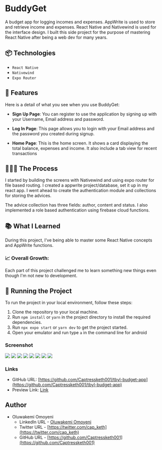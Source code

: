 # BuddyGet

A budget app for logging incomes and expenses. AppWrite is used to store and retrieve income and expenses. React Native and Nativewind is used for the interface design. I built this side project for the purpose of mastering React Native after being a web dev for many years.

## 📦 Technologies

- `React Native`
- `Nativewind`
- `Expo Router`
## 🦄 Features

Here is a detail of what you see when you use BuddyGet:

- **Sign Up Page**: You can register to use the application by signing up with your Username, Email address and password.

- **Log In Page**: This page allows you to login with your Email address and the password you created during signup.

- **Home Page**: This is the home screen. It shows a card displaying the total balance, expenses and income. It also include a tab view for recent transactions


## 👩🏽‍🍳 The Process

I started by building the screens with Nativewind and using expo router for file based routing. I created a appwrite project/database, set it up in my react app. I went ahead to create the authentication module and collections for storing the advices. 

The advice collection has three fields: author, content and status. I also implemented a role based authentication using firebase cloud functions.

## 📚 What I Learned

During this project, I've being able to master some React Native concepts and AppWrite functions.


### 📈 Overall Growth:

Each part of this project challenged me to learn something new things even though I'm not new to development.



## 🚦 Running the Project

To run the project in your local environment, follow these steps:

1. Clone the repository to your local machine.
2. Run `npm install` or `yarn` in the project directory to install the required dependencies.
3. Run `npx expo start` or `yarn dev` to get the project started.
4. Open your emulator and run type `a` in the command line for android

### Screenshot
![](/Screenshots/login.png)
![](/Screenshots/login-active.png)
![](/Screenshots/log-in-success.png)
![](/Screenshots/home.png)
![](/Screenshots/create.png)
![](/Screenshots/transactions.png)
![](/Screenshots/statistics.png)
![](/Screenshots/settings.png)

### Links

- GitHub URL: [https://github.com/Captressketh001/tbyl-budget-app](https://github.com/Captressketh001/tbyl-budget-app)
- Preview Link: [Link](https://expo.dev/preview/update?message=Pubished%20code&updateRuntimeVersion=1.0.0&createdAt=2024-09-09T20%3A02%3A22.940Z&slug=exp&projectId=bcf096c8-798f-4b61-a591-62f3975341ad&group=27f21f92-6f15-4eab-8425-c19258afcd1b)

## Author

- Oluwakemi Omoyeni
    - LinkedIn URL - [Oluwakemi Omoyeni](https://www.linkedin.com/in/oluwakemi-omoyeni/)
    - Twitter URL - [https://twitter.com/cap_keth](https://twitter.com/cap_keth)
    - GitHub URL - [https://github.com/Captressketh001](https://github.com/Captressketh001)



